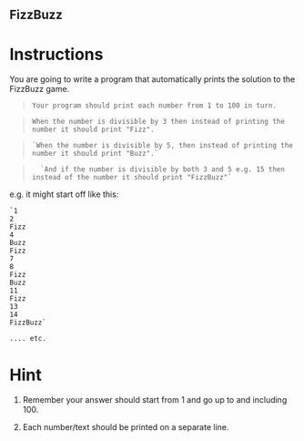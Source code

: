 ## FizzBuzz

# Instructions

You are going to write a program that automatically prints the solution to the FizzBuzz game. 

> `Your program should print each number from 1 to 100 in turn.` 

>   `When the number is divisible by 3 then instead of printing the number it should print "Fizz".` 

>     `When the number is divisible by 5, then instead of printing the number it should print "Buzz".` 

>       `And if the number is divisible by both 3 and 5 e.g. 15 then instead of the number it should print "FizzBuzz"`

e.g. it might start off like this:

```
`1
2
Fizz
4
Buzz
Fizz
7
8
Fizz
Buzz
11
Fizz
13
14
FizzBuzz`
```

`.... etc.`

# Hint

1. Remember your answer should start from 1 and go up to and including 100. 

2. Each number/text should be printed on a separate line.


